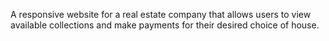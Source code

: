 A responsive website for a real estate company that allows users to view available collections and make payments for their desired choice of house.
